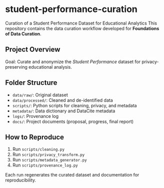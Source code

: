 # student-performance-curation
Curation of a Student Performance Dataset for Educational Analytics
This repository contains the data curation workflow developed for **Foundations of Data Curation**.

## Project Overview
Goal: Curate and anonymize the *Student Performance* dataset for privacy-preserving educational analysis.

## Folder Structure
- `data/raw/`: Original dataset
- `data/processed/`: Cleaned and de-identified data
- `scripts/`: Python scripts for cleaning, privacy, and metadata
- `metadata/`: Data dictionary and DataCite metadata
- `logs/`: Provenance log
- `docs/`: Project documents (proposal, progress, final report)

## How to Reproduce
1. Run `scripts/cleaning.py`
2. Run `scripts/privacy_transform.py`
3. Run `scripts/metadata_generator.py`
4. Run `scripts/provenance_log.py`

Each run regenerates the curated dataset and documentation for reproducibility.
